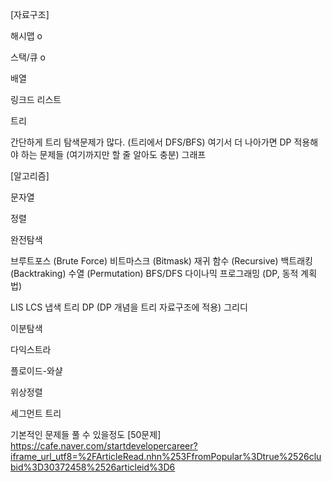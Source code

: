 [자료구조]

해시맵 o

스택/큐 o


배열

링크드 리스트

트리

간단하게 트리 탐색문제가 많다. (트리에서 DFS/BFS)
여기서 더 나아가면 DP 적용해야 하는 문제들 (여기까지만 할 줄 알아도 충분)
그래프

[알고리즘]

문자열

정렬

완전탐색

브루트포스 (Brute Force)
비트마스크 (Bitmask)
재귀 함수 (Recursive)
백트래킹 (Backtraking)
수열 (Permutation)
BFS/DFS
다이나믹 프로그래밍 (DP, 동적 계획법)

LIS
LCS
냅색
트리 DP (DP 개념을 트리 자료구조에 적용)
그리디

이분탐색

다익스트라

플로이드-와샬

위상정렬

세그먼트 트리

기본적인 문제들 풀 수 있을정도
[50문제] https://cafe.naver.com/startdevelopercareer?iframe_url_utf8=%2FArticleRead.nhn%253FfromPopular%3Dtrue%2526clubid%3D30372458%2526articleid%3D6